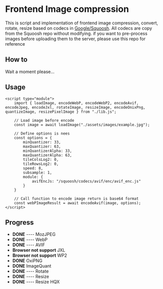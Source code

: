 # Frontend Image compression

This is script and implementation of frontend image compression, convert, rotate, resize based on codecs in [Google/Squoosh](https://github.com/GoogleChromeLabs/squoosh). All codecs are copy from the Squoosh repo without modifying. if you want to pre-process images before uploading them to the server, please use this repo for reference


## How to 

Wait a moment please...
## Usage

```
<script type="module">
    import { loadImage, encodeWebP, encodeWebP2, encodeAvif, encodeJpeg, encodeJxl, rotateImage, resizeImage, encodeOnixPng, quantizeImage, resizePixelImage } from "./lib.js";

    // Load image before encode 
    const image = await loadImage("./assets/images/example.jpg");

    // Define options is nees
    const options = {
        minQuantizer: 33,
        maxQuantizer: 63,
        minQuantizerAlpha: 33,
        maxQuantizerAlpha: 63,
        tileColsLog2: 0,
        tileRowsLog2: 0,
        speed: 8,
        subsample: 1,
        module: {
            avifEncJs: "/squoosh/codecs/avif/enc/avif_enc.js"
        }
    }

    // Call function to encode image return is base64 format
    const webPImageResult = await encodeAvif(image, options);
</script>
```
## Progress

- **DONE** ---- MozJPEG
- **DONE** ---- WebP
- **DONE** ---- AVIF
- **Browser not support** JXL
- **Browser not support** WP2
- **DONE** OxiPNG
- **DONE** ImageQuant
- **DONE** ---- Rotate
- **DONE** ---- Resize
- **DONE** ---- Resize HQX